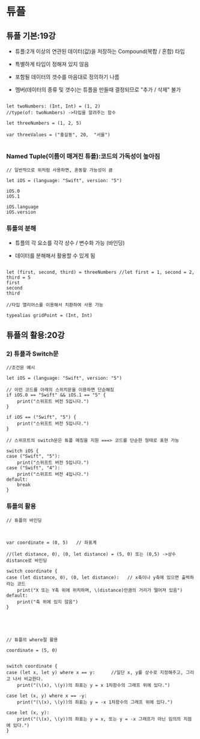 # 튜플

## 튜플 기본:19강

- 튜플:2개 이상의 연관된 데이터(값)을 저장하는 Compound(복합 / 혼합) 타입

- 특별하게 타입이 정해져 있지 않음

- 포함될 데이터의 갯수를 마음대로 정의하기 나름

- 멤버(데이터의 종류 및 갯수)는 튜플을 만들때 결정되므로 "추가 / 삭제" 불가

```

let twoNumbers: (Int, Int) = (1, 2)
//type(of: twoNumbers) ->타입을 알려주는 함수

let threeNumbers = (1, 2, 5)

var threeValues = ("홍길동", 20,  "서울")


```

### Named Tuple(이름이 매겨진 튜플):코드의 가독성이 높아짐

```
// 일반적으로 위처럼 사용하면, 혼동할 가능성이 큼

let iOS = (language: "Swift", version: "5")

iOS.0
iOS.1

iOS.language
iOS.version
```

### 튜플의 분해

- 튜플의 각 요소를 각각 상수 / 변수화 가능 (바인딩)

- 데이터를 분해해서 활용할 수 있게 됨

```

let (first, second, third) = threeNumbers //let first = 1, second = 2, third = 5
first
second
third

//타입 앨리어스를 이용해서 치환하여 사용 가능

typealias gridPoint = (Int, Int)

```

## 튜플의 활용:20강

### 2) 튜플과 Switch문

```
//조건문 예시

let iOS = (language: "Swift", version: "5")

// 이런 코드를 아래의 스위치문을 이용하면 단순해짐
if iOS.0 == "Swift" && iOS.1 == "5" {
    print("스위프트 버전 5입니다.")
}

if iOS == ("Swift", "5") {
    print("스위프트 버전 5입니다.")
}

// 스위프트의 switch문은 튜플 매칭을 지원 ===> 코드를 단순한 형태로 표현 가능

switch iOS {
case ("Swift", "5"):
    print("스위프트 버전 5입니다.")
case ("Swift", "4"):
    print("스위프트 버전 4입니다.")
default:
    break
}
```

### 튜플의 활용

```
// 튜플의 바인딩



var coordinate = (0, 5)   // 좌표계

//(let distance, 0), (0, let distance) = (5, 0) 또는 (0,5) ->상수 distance로 바인딩

switch coordinate {
case (let distance, 0), (0, let distance):   // x축이나 y축에 있으면 출력하라는 코드
    print("X 또는 Y축 위에 위치하며, \(distance)만큼의 거리가 떨어져 있음")
default:
    print("축 위에 있지 않음")
}





// 튜플의 where절 활용

coordinate = (5, 0)


switch coordinate {
case (let x, let y) where x == y:      //일단 x, y를 상수로 지정해주고, 그리고 나서 비교한다.
    print("(\(x), \(y))의 좌표는 y = x 1차함수의 그래프 위에 있다.")

case let (x, y) where x == -y:
    print("(\(x), \(y))의 좌표는 y = -x 1차함수의 그래프 위에 있다.")

case let (x, y):
    print("(\(x), \(y))의 좌표는 y = x, 또는 y = -x 그래프가 아닌 임의의 지점에 있다.")
}

```
